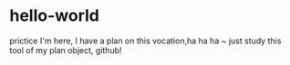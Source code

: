 # hello-world
prictice
I'm here, I have a plan on this vocation,ha ha ha ~ just study this tool of my plan object, github!
